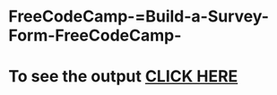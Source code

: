 #  FreeCodeCamp-=Build-a-Survey-Form-FreeCodeCamp-

# To see the output [CLICK HERE](https://vikrant019.github.io/Build-a-Survey-Form-FreeCodeCamp-/)
